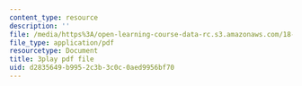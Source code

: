 ```yaml
---
content_type: resource
description: ''
file: /media/https%3A/open-learning-course-data-rc.s3.amazonaws.com/18-01sc-single-variable-calculus-fall-2010/d2835649b9952c3b3c0c0aed9956bf70_1cejTnuMo1Y.pdf
file_type: application/pdf
resourcetype: Document
title: 3play pdf file
uid: d2835649-b995-2c3b-3c0c-0aed9956bf70
---
```

